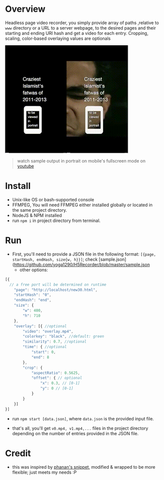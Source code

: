 # Overview
Headless page video recorder, you simply provide array of paths ,relative to `www` directory or a URL to a server webpage, to the desired pages and their starting and ending URI hash and get a video for each entry. Cropping, scaling, color-based overlaying values are optionals

![demo](readme.gif)
>watch sample output in portrait on mobile's fullscreen mode on [youtube](https://youtu.be/w_RTerk7wtY)

# Install

+ Unix-like OS or bash-supported console
+ FFMPEG, You will need FFMPEG either installed globally or located in the same project directory.
+ NodeJS & NPM installed
+ run `npm i` in project directory from terminal.

# Run

+ First, you'll need to provide a JSON file in the following format: `[{page, startHash, endHash, size{w, h}}]`; check [sample.json](https://github.com/yoga1290/H5Recorder/blob/master/sample.json
  + other options:

```javascript
[{
  // a free port will be determined on runtime
	"page": "http://localhost/new30.html",
	"startHash": "0",
	"endHash": "end",
	"size": {
		"w": 400,
		"h": 710
	},
	"overlay": [{ //optional
		"video": "overlay.mp4",
		"colorkey": "black", //default: green
		"similarity": 0.7, //optional
		"time": { //optional
			"start": 0,
			"end": 8
		},
		"crop": {
			"aspectRatio": 0.5625,
			"offset": { // optional
				"x": 0.3, // [0-1]
				"y": 0 // [0-1]
			}
		}
	}]
}]
```

+ run `npm start [data.json]`, where `data.json` is the provided input file.

+ that's all, you'll get `v0.mp4, v1.mp4,...` files in the project directory depending on the number of entries provided in the JSON file.

# Credit
+ this was inspired by [phanan's snippet](https://gist.github.com/phanan/e03f75082e6eb114a35c#file-runner-js), modified & wrapped to be more flexible; just meets my needs :P
